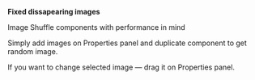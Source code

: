 **Fixed dissapearing images**

Image Shuffle components with performance in mind

Simply add images on Properties panel and duplicate component to get random image.

If you want to change selected image — drag it on Properties panel.